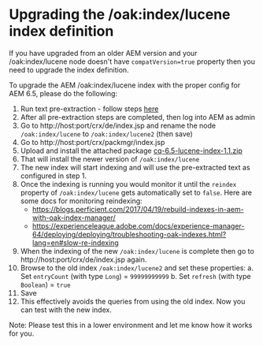 # Upgrading the /oak:index/lucene index definition
If you have upgraded from an older AEM version and your /oak:index/lucene node doesn't have ```compatVersion=true``` property then you need to upgrade the index definition.

To upgrade the AEM /oak:index/lucene index with the proper config for AEM 6.5, please do the following:
1. Run text pre-extraction - follow steps [here](pre-extract-text-lucene.md)
2. After all pre-extraction steps are completed, then log into AEM as admin
3. Go to http://host:port/crx/de/index.jsp and rename the node `/oak:index/lucene` to `/oak:index/lucene2` (then save)
4. Go to http://host:port/crx/packmgr/index.jsp
5. Upload and install the attached package [cq-6.5-lucene-index-1.1.zip](cq-6.5-lucene-index-1.1.zip?raw=true)
6. That will install the newer version of `/oak:index/lucene`
7. The new index will start indexing and will use the pre-extracted text as configured in step 1.
8. Once the indexing is running you would monitor it until the `reindex` property of `/oak:index/lucene` gets automatically set to `false`.
   Here are some docs for monitoring reindexing:
    * https://blogs.perficient.com/2017/04/19/rebuild-indexes-in-aem-with-oak-index-manager/
    * https://experienceleague.adobe.com/docs/experience-manager-64/deploying/deploying/troubleshooting-oak-indexes.html?lang=en#slow-re-indexing
9. When the indexing of the new `/oak:index/lucene` is complete then go to http://host:port/crx/de/index.jsp again.
10. Browse to the old index `/oak:index/lucene2` and set these properties:
      a. Set `entryCount` (with type `Long`) = `99999999999`
      b. Set `refresh` (with type `Boolean`) = `true`
11. Save
12. This effectively avoids the queries from using the old index.  Now you can test with the new index.

Note: Please test this in a lower environment and let me know how it works for you.
